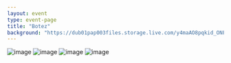 ```yaml
---
layout: event
type: event-page
title: "Botez"
background: "https://dub01pap003files.storage.live.com/y4maAO8pqkid_ONF52GEya8fILENCbLqsbXQ_k07QtHRCiukCNCKbqFpAjN4LbTFcBUvPtiARtjPEmIysvyTXOsV4H40swQvn_oFScvhG3jlq55wdIAKRvgCSfiPJRCsF_PuZKKPUOCcGn4Okm8A2vEvHu6wJ7qmIUfC6KQu4xnaOELtD2eTrAyDi3k1oAW3j55?width=2000&height=1335&cropmode=none"
---
```


![image](https://dub01pap003files.storage.live.com/y4m5P7I878sc3szZFW9UmSP4RnzScoAEl3W_-xUf9p2YgZqO0sCiQHqp5tPxZ6i0i3GzcE1LrK74xaJAAORDuv0YpRfTSKkEHRUFDdCpzKrgQr2OZs7xb-tx-SnC4cHoW0gggoiuCbtyqX070L4R3L4BhvGSLPCA_506dA2SQFQA9rNOpXQhO9U-geyEXmn30np?width=2000&height=1335&cropmode=none)
![image](https://dub01pap003files.storage.live.com/y4mmDYrb01CRI9WRMwKub0asrlFZ-bH3bt3bga2URVg8I_3SVbdP4exM7KZUjbEJOkyVlXHwwCZ0foQG4EIvjRzp2pxTZm2gXoYWBmYV3jEZ0VopDa7y9C-AURq0zaQgQfUT030x0DWPXywCFh78Vs6bTqOZUt3FJida8ax-4DIYqHyQ8oeHSB-hkbp4qIXKT-q?width=2000&height=1335&cropmode=none)
![image](https://dub01pap003files.storage.live.com/y4mFmIRx4l4OSB-HgW_wCaO7mbWsq0sbypTp3faAGJnjtLDM7uCS7s5ueShCOmVgywDqiC49doGjQYEyYLTIvH4D37HWdD1bwyhIvlcyusey7x3f7qHq1ykiDb8ZcreGGTO8lcmMqMkDTHLY8SVVhqXpNwna8jMXzYaqlB0CA-AiGTlmhET4jD3JUFOZd5nsMPS?width=660&height=441&cropmode=none)
![image](https://dub01pap003files.storage.live.com/y4mQLN6XEEl-1tS8th-CyCeuBnaKyZxm7vvMyrbpyB-pMAsVnxJMFxzS9fEHIFrOBrZjNEbvpH8g91JCT9_ppbIp6h-VJiYeZpbL1RpuXP9fLFSmbRN_gTUkG1ohE9gUxX-Jm_32C4REhZDpMrL8flANSan3ePEFPln9x0bgAHXvCO37VB-FaSy6nVr-HJiE9e8?width=441&height=660&cropmode=none)
